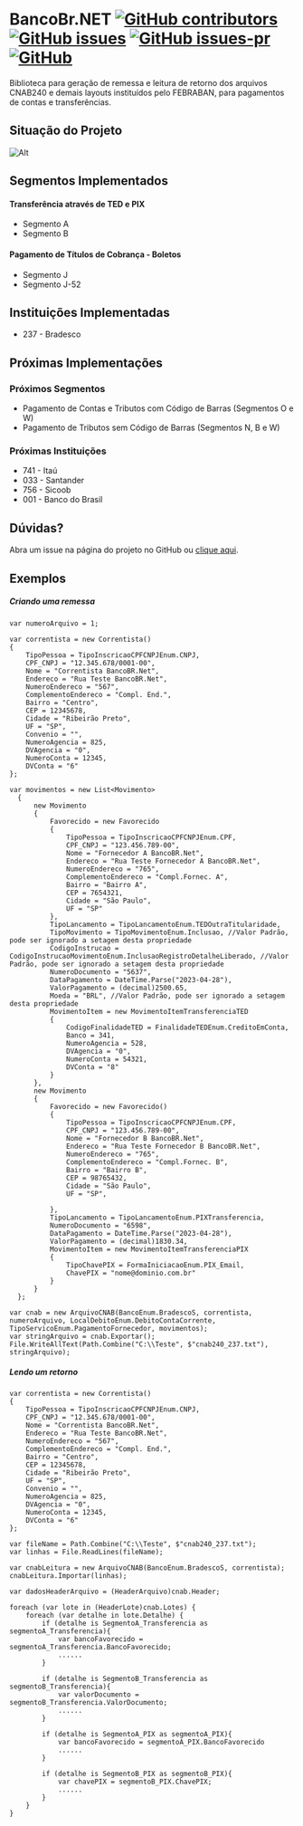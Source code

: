 # BancoBr.NET [![GitHub contributors](https://img.shields.io/github/contributors/adrianotrentim/bancobr-net)](https://github.com/adrianotrentim/bancobr-net/graphs/contributors) [![GitHub issues](https://img.shields.io/github/issues/adrianotrentim/bancobr-net)](https://github.com/adrianotrentim/bancobr-net/issues) [![GitHub issues-pr](https://img.shields.io/github/issues-pr/adrianotrentim/bancobr-net)](https://github.com/adrianotrentim/bancobr-net/pulls) [![GitHub](https://img.shields.io/github/license/adrianotrentim/bancobr-net)](https://github.com/adrianotrentim/bancobr-net/blob/main/LICENSE)

Biblioteca para geração de remessa e leitura de retorno dos arquivos CNAB240 e demais layouts instituídos pelo FEBRABAN, para pagamentos de contas e transferências.

## Situação do Projeto

![Alt](https://repobeats.axiom.co/api/embed/0a24518c7999f1499a1c8ffa0ae20835db99ba22.svg "Situação do Projeto")

## Segmentos Implementados

#### Transferência através de TED e PIX

- Segmento A
- Segmento B

#### Pagamento de Títulos de Cobrança - Boletos

- Segmento J
- Segmento J-52

## Instituições Implementadas

- 237 - Bradesco

## Próximas Implementações

### Próximos Segmentos

- Pagamento de Contas e Tributos com Código de Barras (Segmentos O e W)
- Pagamento de Tributos sem Código de Barras (Segmentos N, B e W)

### Próximas Instituições

- 741 - Itaú
- 033 - Santander
- 756 - Sicoob
- 001 - Banco do Brasil

## Dúvidas?

Abra um issue na página do projeto no GitHub ou [clique aqui](https://github.com/adrianotentim/bancobr-net/issues).

## Exemplos

##### Criando uma remessa

```
var numeroArquivo = 1;

var correntista = new Correntista()
{
    TipoPessoa = TipoInscricaoCPFCNPJEnum.CNPJ,
    CPF_CNPJ = "12.345.678/0001-00",
    Nome = "Correntista BancoBR.Net",
    Endereco = "Rua Teste BancoBR.Net",
    NumeroEndereco = "567",
    ComplementoEndereco = "Compl. End.",
    Bairro = "Centro",
    CEP = 12345678,
    Cidade = "Ribeirão Preto",
    UF = "SP",
    Convenio = "",
    NumeroAgencia = 825,
    DVAgencia = "0",
    NumeroConta = 12345,
    DVConta = "6"
};

var movimentos = new List<Movimento>
  {
      new Movimento
      {
          Favorecido = new Favorecido
          {
              TipoPessoa = TipoInscricaoCPFCNPJEnum.CPF,
              CPF_CNPJ = "123.456.789-00",
              Nome = "Fornecedor A BancoBR.Net",
              Endereco = "Rua Teste Fornecedor A BancoBR.Net",
              NumeroEndereco = "765",
              ComplementoEndereco = "Compl.Fornec. A",
              Bairro = "Bairro A",
              CEP = 7654321,
              Cidade = "São Paulo",
              UF = "SP"
          },
          TipoLancamento = TipoLancamentoEnum.TEDOutraTitularidade,
          TipoMovimento = TipoMovimentoEnum.Inclusao, //Valor Padrão, pode ser ignorado a setagem desta propriedade
          CodigoInstrucao = CodigoInstrucaoMovimentoEnum.InclusaoRegistroDetalheLiberado, //Valor Padrão, pode ser ignorado a setagem desta propriedade
          NumeroDocumento = "5637",
          DataPagamento = DateTime.Parse("2023-04-28"),
          ValorPagamento = (decimal)2500.65,
          Moeda = "BRL", //Valor Padrão, pode ser ignorado a setagem desta propriedade
          MovimentoItem = new MovimentoItemTransferenciaTED
          {
              CodigoFinalidadeTED = FinalidadeTEDEnum.CreditoEmConta,
              Banco = 341,
              NumeroAgencia = 528,
              DVAgencia = "0",
              NumeroConta = 54321,
              DVConta = "8"
          }
      },
      new Movimento
      {
          Favorecido = new Favorecido()
          {
              TipoPessoa = TipoInscricaoCPFCNPJEnum.CPF,
              CPF_CNPJ = "123.456.789-00",
              Nome = "Fornecedor B BancoBR.Net",
              Endereco = "Rua Teste Fornecedor B BancoBR.Net",
              NumeroEndereco = "765",
              ComplementoEndereco = "Compl.Fornec. B",
              Bairro = "Bairro B",
              CEP = 98765432,
              Cidade = "São Paulo",
              UF = "SP",
  
          },
          TipoLancamento = TipoLancamentoEnum.PIXTransferencia,
          NumeroDocumento = "6598",
          DataPagamento = DateTime.Parse("2023-04-28"),
          ValorPagamento = (decimal)1830.34,
          MovimentoItem = new MovimentoItemTransferenciaPIX
          {
              TipoChavePIX = FormaIniciacaoEnum.PIX_Email,
              ChavePIX = "nome@dominio.com.br"
          }
      }
  };

var cnab = new ArquivoCNAB(BancoEnum.BradescoS, correntista, numeroArquivo, LocalDebitoEnum.DebitoContaCorrente, TipoServicoEnum.PagamentoFornecedor, movimentos);
var stringArquivo = cnab.Exportar();
File.WriteAllText(Path.Combine("C:\\Teste", $"cnab240_237.txt"), stringArquivo);

```

##### Lendo um retorno

```
var correntista = new Correntista()
{
    TipoPessoa = TipoInscricaoCPFCNPJEnum.CNPJ,
    CPF_CNPJ = "12.345.678/0001-00",
    Nome = "Correntista BancoBR.Net",
    Endereco = "Rua Teste BancoBR.Net",
    NumeroEndereco = "567",
    ComplementoEndereco = "Compl. End.",
    Bairro = "Centro",
    CEP = 12345678,
    Cidade = "Ribeirão Preto",
    UF = "SP",
    Convenio = "",
    NumeroAgencia = 825,
    DVAgencia = "0",
    NumeroConta = 12345,
    DVConta = "6"
};

var fileName = Path.Combine("C:\\Teste", $"cnab240_237.txt");
var linhas = File.ReadLines(fileName);

var cnabLeitura = new ArquivoCNAB(BancoEnum.BradescoS, correntista);
cnabLeitura.Importar(linhas);

var dadosHeaderArquivo = (HeaderArquivo)cnab.Header;

foreach (var lote in (HeaderLote)cnab.Lotes) {
    foreach (var detalhe in lote.Detalhe) {
        if (detalhe is SegmentoA_Transferencia as segmentoA_Transferencia){
            var bancoFavorecido = segmentoA_Transferencia.BancoFavorecido;
            ......
        }

        if (detalhe is SegmentoB_Transferencia as segmentoB_Transferencia){
            var valorDocumento = segmentoB_Transferencia.ValorDocumento;
            ......
        }

        if (detalhe is SegmentoA_PIX as segmentoA_PIX){
            var bancoFavorecido = segmentoA_PIX.BancoFavorecido
            ......
        }

        if (detalhe is SegmentoB_PIX as segmentoB_PIX){
            var chavePIX = segmentoB_PIX.ChavePIX;
            ......
        }
    }
}

```
